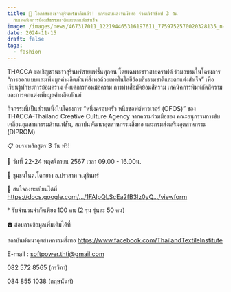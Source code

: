 ```yaml
---
title: 🧵 โอกาสของชาวสุรินทร์มาถึงแล้ว! ยกระดับผลงานผ้าทอ ร่วมเวิร์กช็อป 3 วัน
  กับเทคนิคการย้อมสีธรรมชาติและตกแต่งสำเร็จ
image: /images/news/467317011_122194465316197611_7759752570020328135_n-1-.jpg
date: 2024-11-15
draft: false
tags:
  - fashion
---
```

THACCA ขอเชิญชวนชาวสุรินทร์สายแฟชั่นทุกคน โดยเฉพาะชาวสายคราฟต์ ร่วมอบรมในโครงการ “การออกแบบและเพิ่มมูลค่าผลิตภัณฑ์สิ่งทอด้วยเทคโนโลยีย้อมสีธรรมชาติและตกแต่งสำเร็จ” เพื่อเรียนรู้ทักษะการย้อมคราม ตั้งแต่การก่อหม้อคราม การทำเสื้อมัดย้อมสีคราม เทคนิคการพิมพ์กัดสีคราม และการตกแต่งเพิ่มมูลค่าผลิตภัณฑ์ 



กิจกรรมนี้เป็นส่วนหนึ่งในโครงการ “หนึ่งครอบครัว หนึ่งซอฟต์พาวเวอร์ (OFOS)” ของ THACCA-Thailand Creative Culture Agency จากความร่วมมือของ คณะอนุกรรมการขับเคลื่อนอุตสาหกรรมด้านแฟชั่น, สถาบันพัฒนาอุตสาหกรรมสิ่งทอ และกรมส่งเสริมอุตสาหกรรม (DIPROM) 



📋 อบรมหลักสูตร 3 วัน ฟรี!

📅 วันที่ 22-24 พฤศจิกายน 2567 เวลา 09.00 - 16.00น.

📍 ชุมชนในต.โคกยาง อ.ปราสาท จ.สุรินทร์



🚩 สนใจลงทะเบียนได้ที่ https://docs.google.com/.../1FAIpQLScEa2fB3lz0yQ.../viewform

\* รับจำนวนจำกัดเพียง 100 คน (2 รุ่น รุ่นละ 50 คน)



☎️ สอบถามข้อมูลเพิ่มเติมได้ที่

สถาบันพัฒนาอุตสาหกรรมสิ่งทอ https://www.facebook.com/ThailandTextileInstitute

E-mail : softpower.thti@gmail.com

082 572 8565 (กรวิภา)

084 855 1038 (กฤษนันท์)
